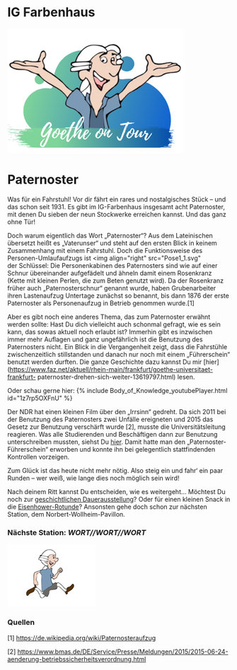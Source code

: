 # IG Farbenhaus

<p class="aligncenter">
    <img src="Logo.png" alt="centered image" width="400" />
</p>

# Paternoster

Was für ein Fahrstuhl! Vor dir fährt ein rares und nostalgisches Stück – und das 
schon seit 1931. Es gibt im IG-Farbenhaus insgesamt acht Paternoster, mit 
denen Du sieben der neun Stockwerke erreichen kannst. Und das ganz ohne Tür!


Doch warum eigentlich das Wort „Paternoster“? Aus dem Lateinischen übersetzt 
heißt es „Vaterunser“ und steht auf den ersten Blick in keinem Zusammenhang 
mit einem Fahrstuhl. Doch die Funktionsweise des Personen-Umlaufaufzugs ist <img align="right" src="Pose1_1.svg"  
der Schlüssel: Die Personenkabinen des Paternosters sind wie auf einer Schnur 
übereinander aufgefädelt und ähneln damit einem Rosenkranz (Kette mit kleinen
Perlen, die zum Beten genutzt wird). Da der Rosenkranz früher auch 
„Paternosterschnur“ genannt wurde, haben Grubenarbeiter ihren Lastenaufzug 
Untertage zunächst so benannt, bis dann 1876 der erste Paternoster als 
Personenaufzug in Betrieb genommen wurde.[1]


Aber es gibt noch eine anderes Thema, das zum Paternoster erwähnt werden 
sollte: Hast Du dich vielleicht auch schonmal gefragt, wie es sein kann, das 
sowas aktuell noch erlaubt ist? Immerhin gibt es inzwischen immer mehr 
Auflagen und ganz ungefährlich ist die Benutzung des Paternosters nicht. 
Ein Blick in die Vergangenheit zeigt, dass die Fahrstühle zwischenzeitlich 
stillstanden und danach nur noch mit einem „Führerschein“ benutzt werden 
durften. Die ganze Geschichte dazu kannst Du mir [hier](https://www.faz.net/aktuell/rhein-main/frankfurt/goethe-universitaet-frankfurt-
paternoster-drehen-sich-weiter-13619797.html) lesen. 


Oder schau gerne hier: 
{% include Body_of_Knowledge_youtubePlayer.html id="1z7rp5OXFnU" %}

Der NDR hat einen kleinen Film über den „Irrsinn“ gedreht. Da sich 2011 bei der 
Benutzung des Paternosters zwei Unfälle ereigneten und 2015 das Gesetz zur 
Benutzung verschärft wurde [2], musste die Universitätsleitung 
reagieren. Was alle Studierenden und Beschäftigen dann zur Benutzung 
unterschreiben mussten, siehst Du [hier](https://www.uni-frankfurt.de/73153466/Unterweisung_Paternoster.pdf). Damit 
hatte man den „Paternoster-Führerschein“ erworben und konnte ihn bei 
gelegentlich stattfindenden Kontrollen vorzeigen.


Zum Glück ist das heute nicht mehr nötig. 
Also steig ein und fahr‘ ein paar Runden – wer weiß, wie lange dies noch möglich 
sein wird!

Nach deinem Ritt kannst Du entscheiden, wie es weitergeht… Möchtest Du noch zur [geschichtlichen Dauerausstellung](IG_Farbenhaus_Nationalsozialistische_Vergangenheit.md)? Oder für einen kleinen Snack in die [Eisenhower-Rotunde](IG_Farbenhaus_Eisenhower_Rotunde_Cafe.md)?
Ansonsten gehe doch schon zur nächsten Station, dem Norbert-Wollheim-Pavillon.
                                                                                 
### Nächste Station: _WORT//WORT//WORT_   
<img src="Pose2.svg" width="200">                                                                           

                                                                                                                                                              
### Quellen

[1] https://de.wikipedia.org/wiki/Paternosteraufzug

[2] https://www.bmas.de/DE/Service/Presse/Meldungen/2015/2015-06-24-aenderung-betriebssicherheitsverordnung.html
